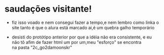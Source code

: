 # saudações visitante! 

- fiz isso voado e nem consegui fazer a tempo,e nem lembro como linka o site
 tanto é que o alura está marcado ai,é um quebra galho temporário
 
 - desisti do protótipo anterior por que a idéia não era consistente,
  e eu não tô afim de fazer html um por um,meu "esforço" se encontra  
  na pasta "2c_go2damoonskr"
